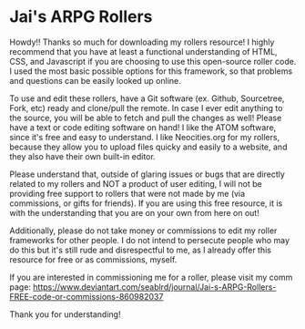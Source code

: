 # Jai's ARPG Rollers

Howdy!! Thanks so much for downloading my rollers resource! I highly recommend that you have at least a functional understanding of HTML, CSS, and Javascript 
if you are choosing to use this open-source roller code. I used the most basic possible options for this framework, so that problems and questions
can be easily looked up online. 

To use and edit these rollers, have a Git software (ex. Github, Sourcetree, Fork, etc) ready and clone/pull the remote. In case I ever edit anything to the source,
you will be able to fetch and pull the changes as well! 
Please have a text or code editing software on hand! I like the ATOM software, since it's free and easy to understand.
I like Neocities.org for my rollers, because they allow you to upload files quicky and easily to a website, and they also have their own built-in editor.

Please understand that, outside of glaring issues or bugs that are directly related to my rollers and NOT a product of user editing, 
I will not be providing free support to rollers that were not made by me (via commissions, or gifts for friends). 
If you are using this free resource, it is with the understanding that you are on your own from here on out!

Additionally, please do not take money or commissions to edit my roller frameworks for other people. I do not intend to persecute people who may do this
but it's still rude and disrespectful to me, as I already offer this resource for free or as commissions, myself.

If you are interested in commissioning me for a roller, please visit my comm page: 
https://www.deviantart.com/seablrd/journal/Jai-s-ARPG-Rollers-FREE-code-or-commissions-860982037

Thank you for understanding!
